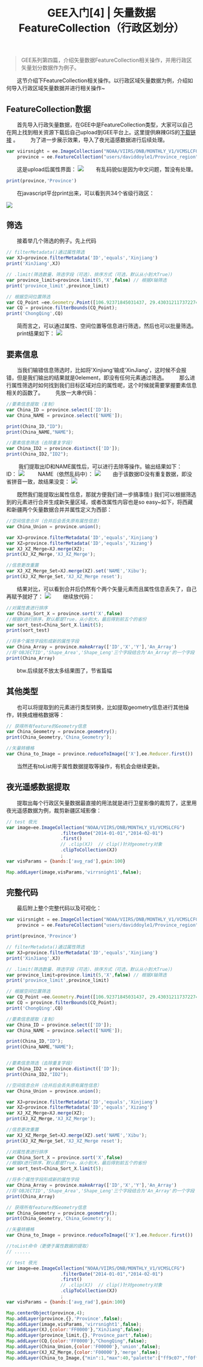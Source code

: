 ﻿---
 title: GEE入门[4] | 矢量数据FeatureCollection（行政区划分）
 date: 
 categories:
 - GEE
 - GEE入门
 tags:
 - Google Earth Engine
 - Remote sensing
---
>GEE系列第四篇，介绍矢量数据FeatureCollection相关操作，并用行政区矢量划分数据作为例子。
<!--less-->

&emsp;&emsp;这节介绍下FeatureCollection相关操作。以行政区域矢量数据为例，介绍如何导入行政区域矢量数据并进行相关操作~
## FeatureCollection数据
&emsp;&emsp;首先导入行政矢量数据，在GEE中是FeatureCollection类型，大家可以自己在网上找到相关资源下载后自己upload到GEE平台上。这里提供麻辣GIS的[下载链接](https://malagis.com/gis-data-china-province.html) 。
&emsp;&emsp;为了进一步展示效果，导入了夜光遥感数据进行后续处理。

```javascript
var viirsnight = ee.ImageCollection("NOAA/VIIRS/DNB/MONTHLY_V1/VCMSLCFG"),
    province = ee.FeatureCollection("users/daviddoyle1/Province_region");
```
&emsp;&emsp;这是upload后属性界面：
![](https://img-blog.csdnimg.cn/2020101117110632.png?x-oss-process)
&emsp;&emsp;有乱码貌似是因为中文问题，暂没有处理。

```javascript
print(province,'Province')    
```
&emsp;&emsp;在javascript平台print出来，可以看到共34个省级行政区：

![](https://img-blog.csdnimg.cn/20201011171456710.png?x-oss-process)


## 筛选
&emsp;&emsp;接着举几个筛选的例子。先上代码

```javascript
// filterMetadata()通过属性筛选
var XJ=province.filterMetadata('ID','equals','Xinjiang')
print('XinJiang',XJ)     

// .limit(筛选数量、筛选字段（可选）、排序方式（可选，默认从小到大True）)
var province_limit=province.limit(5,'X',false) // 根据X轴筛选
print('province_limit',province_limit)

// 根据空间位置筛选
var CQ_Point =ee.Geometry.Point([106.92371845031437, 29.430312117372274]);
var CQ = province.filterBounds(CQ_Point);
print('ChongQing',CQ) 
```
&emsp;&emsp;简而言之，可以通过属性、空间位置等信息进行筛选，然后也可以批量筛选。
&emsp;&emsp;print结果如下：
![](https://img-blog.csdnimg.cn/20201011172411202.png?x-oss-process)
## 要素信息
&emsp;&emsp;当我们输错信息筛选时，比如将'Xinjiang'输成'XinJiang'，这时候不会报错，但是我们输出的结果就是0element，即没有任何元素通过筛选。
&emsp;&emsp;那么进行属性筛选时如何找到我们目标区域对应的属性呢，这个时候就需要掌握要素信息相关的函数了。
&emsp;&emsp;先放一大串代码：

```javascript
//要素信息提取（复制）
var China_ID = province.select(['ID']);
var China_NAME = province.select(['NAME']);

print(China_ID,"ID");
print(China_NAME,"NAME");

//要素信息筛选（去除重复字段）
var China_ID2 = province.distinct(['ID']);
print(China_ID2,"ID2");
```

&emsp;&emsp; 我们提取出ID和NAME属性后，可以进行去除等操作。输出结果如下：
&emsp;&emsp;ID：
![](https://img-blog.csdnimg.cn/20201011173457518.png?x-oss-process)
&emsp;&emsp; NAME（依然乱码中）：
![](https://img-blog.csdnimg.cn/20201011173547887.png?x-oss-process)
&emsp;&emsp;由于该数据ID没有重复数据，即没省拼音一致，故结果没变：
![](https://img-blog.csdnimg.cn/20201011173624419.png#pic_center)

&emsp;&emsp;既然我们能提取出属性信息，那就方便我们进一步搞事情:)
我们可以根据筛选到的元素进行合并生成新矢量区域，或者改属性内容也是so easy~如下，将西藏和新疆两个矢量数据合并并属性定义为西部：
```javascript
//空间信息合并（合并后会丢失原有属性信息）
var China_Union = province.union();

var XJ=province.filterMetadata('ID','equals','Xinjiang')
var XZ=province.filterMetadata('ID','equals','Xizang')
var XJ_XZ_Merge=XJ.merge(XZ);
print(XJ_XZ_Merge,'XJ_XZ_Merge');    

//信息更改重置
var XJ_XZ_Merge_Set=XJ.merge(XZ).set('NAME','Xibu');
print(XJ_XZ_Merge_Set,'XJ_XZ_Merge reset');
```
&emsp;&emsp;结果对比，可以看到合并后仍然有个两个矢量元素而且属性信息丢失了，自己再赋予就好了：
![](https://img-blog.csdnimg.cn/20201011174324984.png?x-oss-process)
&emsp;&emsp;继续放代码：

```javascript
//对属性表进行排序
var China_Sort_X = province.sort('X',false)
//根据X进行排序，默认都是True，从小到大，最后得到前五个的省份
var sort_test=China_Sort_X.limit(5);
print(sort_test)

//将多个属性字段形成新的属性字段
var China_Array = province.makeArray(['ID','X','Y'],'An_Array')
//将'OBJECTID','Shape_Area','Shape_Leng'三个字段结合为'An_Array'的一个字段
print(China_Array)
```
&emsp;&emsp;btw.后续就不放太多结果图了，节省篇幅

## 其他类型
&emsp;&emsp;也可以将提取到的元素进行类型转换，比如提取geometry信息进行其他操作，转换成栅格数据等：

```javascript
// 获得所有feature的Geometry信息
var China_Geometry = province.geometry();
print(China_Geometry,'China_Geometry');

//矢量转栅格
var China_to_Image = province.reduceToImage(['X'],ee.Reducer.first())
```
&emsp;&emsp;当然还有toList用于属性数据提取等操作，有机会会继续更新。

## 夜光遥感数据提取
&emsp;&emsp;提取出每个行政区矢量数据最直接的用法就是进行卫星影像的裁剪了，这里用夜光遥感数据为例，裁剪新疆区域影像：

```javascript
// test 夜光
var image=ee.ImageCollection("NOAA/VIIRS/DNB/MONTHLY_V1/VCMSLCFG")
                    .filterDate("2014-01-01","2014-02-01")
                    .first()
                    // .clip(XJ)  // clip()针对geometry对象
                    .clipToCollection(XJ)
                    ;
var visParams = {bands:['avg_rad'],gain:100}

Map.addLayer(image,visParams,'virrsnight1',false);
```


## 完整代码
&emsp;&emsp;最后附上整个完整代码以及可视化：

```javascript
var viirsnight = ee.ImageCollection("NOAA/VIIRS/DNB/MONTHLY_V1/VCMSLCFG"),
    province = ee.FeatureCollection("users/daviddoyle1/Province_region");

print(province,'Province')     

// filterMetadata()通过属性筛选
var XJ=province.filterMetadata('ID','equals','Xinjiang')
print('XinJiang',XJ)     

// .limit(筛选数量、筛选字段（可选）、排序方式（可选，默认从小到大True）)
var province_limit=province.limit(5,'X',false) // 根据X轴筛选
print('province_limit',province_limit)

// 根据空间位置筛选
var CQ_Point =ee.Geometry.Point([106.92371845031437, 29.430312117372274]);
var CQ = province.filterBounds(CQ_Point);
print('ChongQing',CQ) 

//要素信息提取（复制）
var China_ID = province.select(['ID']);
var China_NAME = province.select(['NAME']);

print(China_ID,"ID");
print(China_NAME,"NAME");


//要素信息筛选（去除重复字段）
var China_ID2 = province.distinct(['ID']);
print(China_ID2,"ID2");

//空间信息合并（合并后会丢失原有属性信息）
var China_Union = province.union();

var XJ=province.filterMetadata('ID','equals','Xinjiang')
var XZ=province.filterMetadata('ID','equals','Xizang')
var XJ_XZ_Merge=XJ.merge(XZ);
print(XJ_XZ_Merge,'XJ_XZ_Merge');    

//信息更改重置
var XJ_XZ_Merge_Set=XJ.merge(XZ).set('NAME','Xibu');
print(XJ_XZ_Merge_Set,'XJ_XZ_Merge reset');

//对属性表进行排序
var China_Sort_X = province.sort('X',false)
//根据X进行排序，默认都是True，从小到大，最后得到前五个的省份
var sort_test=China_Sort_X.limit(5);

//将多个属性字段形成新的属性字段
var China_Array = province.makeArray(['ID','X','Y'],'An_Array')
//将'OBJECTID','Shape_Area','Shape_Leng'三个字段结合为'An_Array'的一个字段
print(China_Array)

// 获得所有feature的Geometry信息
var China_Geometry = province.geometry();
print(China_Geometry,'China_Geometry');

//矢量转栅格
var China_to_Image = province.reduceToImage(['X'],ee.Reducer.first())

//toList命令（更便于属性数据的提取）
// ......

// test 夜光
var image=ee.ImageCollection("NOAA/VIIRS/DNB/MONTHLY_V1/VCMSLCFG")
                    .filterDate("2014-01-01","2014-02-01")
                    .first()
                    // .clip(XJ)  // clip()针对geometry对象
                    .clipToCollection(XJ)
                    ;
var visParams = {bands:['avg_rad'],gain:100}

Map.centerObject(province,4);
Map.addLayer(province,{},'Province',false); 
Map.addLayer(image,visParams,'virrsnight1',false);
Map.addLayer(XJ,{color:'FF0000'},"XinJiang",false);
Map.addLayer(province_limit,{},'Province_part',false); 
Map.addLayer(CQ,{color:'FF0000'},"ChongQing",false);
Map.addLayer(China_Union,{color:'F00000'},'union',false);
Map.addLayer(XJ_XZ_Merge,{color:'F00000'},'merge',false);
Map.addLayer(China_to_Image,{"min":1,"max":40,"palette":["ff9c07","f0ff1b","1aff0b"]},'image',false)
```

